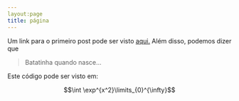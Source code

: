 ```yaml
---
layout:page
title: página
---
```


Um link para o primeiro post pode ser visto [aqui.](/_posts/2019-08-21-criando-uma-postagem-de-blog-com-markdown.md) Além disso, podemos dizer que

>Batatinha quando nasce... 

Este código pode ser visto em:

  $$\int \exp^{x^2}\limits_{0}^{\infty}$$
